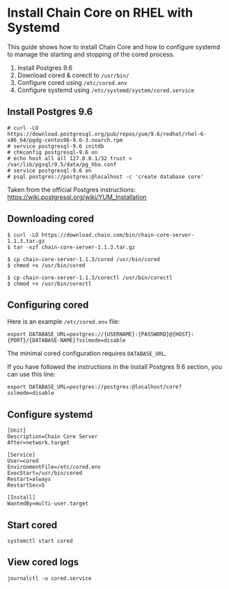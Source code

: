 # Install Chain Core on RHEL with Systemd

This guide shows how to install Chain Core and how to configure systemd to manage the starting and stopping of the cored process.

1. Install Postgres 9.6
2. Download cored & corectl to `/usr/bin/`
3. Configure cored using `/etc/cored.env`
4. Configure systemd using `/etc/systemd/system/cored.service`

## Install Postgres 9.6

```
# curl -LO https://download.postgresql.org/pub/repos/yum/9.6/redhat/rhel-6-x86_64/pgdg-centos96-9.6-3.noarch.rpm
# service postgresql-9.6 initdb
# chkconfig postgresql-9.6 on
# echo host all all 127.0.0.1/32 trust > /var/lib/pgsql/9.5/data/pg_hba.conf
# service postgresql-9.6 on
# psql postgres://postgres:@localhost -c 'create database core'
```

Taken from the official Postgres instructions:
https://wiki.postgresql.org/wiki/YUM_Installation


## Downloading cored

```
$ curl -LO https://download.chain.com/bin/chain-core-server-1.1.3.tar.gz
$ tar -xzf chain-core-server-1.1.3.tar.gz

$ cp chain-core-server-1.1.3/cored /usr/bin/cored
$ chmod +x /usr/bin/cored

$ cp chain-core-server-1.1.3/corectl /usr/bin/corectl
$ chmod +x /usr/bin/corectl
```

## Configuring cored

Here is an example `/etc/cored.env` file:
```
export DATABASE_URL=postgres://{USERNAME}:{PASSWORD}@{HOST}:{PORT}/{DATABASE-NAME}?sslmode=disable
```
The minimal cored configuration requires `DATABASE_URL`.

If you have followed the instructions in the Install Postgres 9.6 section, you can use this line:

```
export DATABASE_URL=postgres://postgres:@localhost/core?sslmode=disable
```

## Configure systemd

```
[Unit]
Description=Chain Core Server
After=network.target

[Service]
User=cored
EnvironmentFile=/etc/cored.env
ExecStart=/usr/bin/cored
Restart=always
RestartSec=5

[Install]
WantedBy=multi-user.target
```

## Start cored

```
systemctl start cored
```

## View cored logs

```
journalctl -u cored.service
```
